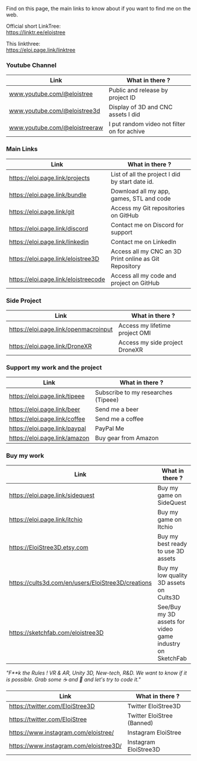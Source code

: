 Find on this page, the main links to know about if you want to find me on the web.


Official short LinkTree:  
https://linktr.ee/eloistree  
  
This linkthree:   
https://eloi.page.link/linktree  


### Youtube Channel

Link | What in there ?
--- | ---
www.youtube.com/@eloistree | Public and release by project ID
www.youtube.com/@eloistree3d | Display of 3D and CNC assets I did
www.youtube.com/@eloistreeraw | I put random video not filter on for achive


### Main Links

Link | What in there ?
--- | ---
https://eloi.page.link/projects | List of all the project I did by start date id.
https://eloi.page.link/bundle | Download all my app, games, STL and code
https://eloi.page.link/git | Access my Git repositories on GitHub
https://eloi.page.link/discord | Contact me on Discord for support
https://eloi.page.link/linkedin | Contact me on LinkedIn
https://eloi.page.link/eloistree3D | Access all my CNC an 3D Print online as Git Repository
https://eloi.page.link/eloistreecode | Access all my code and project on GitHub


### Side Project

Link | What in there ?
--- | ---
https://eloi.page.link/openmacroinput | Access my lifetime project OMI
https://eloi.page.link/DroneXR | Access my side project DroneXR


### Support my work and the project

Link | What in there ?
--- | ---
https://eloi.page.link/tipeee | Subscribe to my researches  (Tipeee)
https://eloi.page.link/beer | Send me a beer
https://eloi.page.link/coffee | Send me a coffee
https://eloi.page.link/paypal | PayPal Me
https://eloi.page.link/amazon | Buy gear from Amazon

 
### Buy my work

Link | What in there ?
--- | ---
https://eloi.page.link/sidequest | Buy my game on SideQuest
https://eloi.page.link/itchio | Buy my game on Itchio
https://EloiStree3D.etsy.com | Buy my best ready to use 3D assets
https://cults3d.com/en/users/EloiStree3D/creations | Buy my low quality 3D assets on Cults3D
https://sketchfab.com/eloistree3D | See/Buy my 3D assets for video game industry on SketchFab




_"F**k the Rules ! VR & AR, Unity 3D, New-tech, R&D. We want to know if it is possible. Grab some ☕ and 🍺 and let's try to code it."_



Link | What in there ?
--- | ---
https://twitter.com/EloiStree3D | Twitter EloiStree3D
https://twitter.com/EloiStree | Twitter EloiStree (Banned)
https://www.instagram.com/eloistree/ | Instagram EloiStree
https://www.instagram.com/eloistree3D/ | Instagram EloiStree3D
